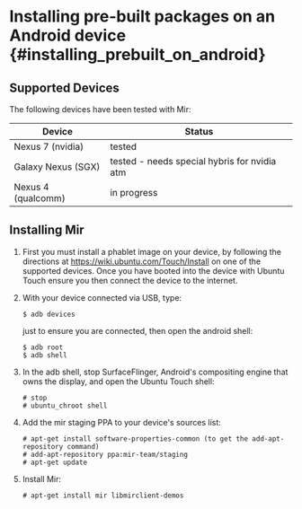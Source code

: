 Installing pre-built packages on an Android device {#installing_prebuilt_on_android}
==================================================

Supported Devices
-----------------

The following devices have been tested with Mir:

| Device             | Status |
| ------------------ | ------ |
| Nexus 7 (nvidia)   | tested |
| Galaxy Nexus (SGX) | tested - needs special hybris for nvidia atm |
| Nexus 4 (qualcomm) | in progress |

Installing Mir
--------------

1. First you must install a phablet image on your device, by following the
   directions at https://wiki.ubuntu.com/Touch/Install on one of the supported
   devices. Once you have booted into the device with Ubuntu Touch ensure you
   then connect the device to the internet.

2. With your device connected via USB, type:

       $ adb devices

   just to ensure you are connected, then open the android shell:

       $ adb root
       $ adb shell

3. In the adb shell, stop SurfaceFlinger, Android's compositing engine that
   owns the display, and open the Ubuntu Touch shell:

       # stop
       # ubuntu_chroot shell

4. Add the mir staging PPA to your device's sources list:

       # apt-get install software-properties-common (to get the add-apt-repository command)
       # add-apt-repository ppa:mir-team/staging
       # apt-get update

5. Install Mir:

       # apt-get install mir libmirclient-demos
